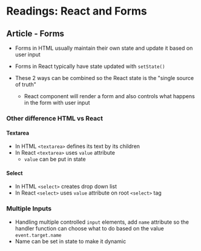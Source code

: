 # Readings: React and Forms

## Article - Forms

- Forms in HTML usually maintain their own state and update it based on user input
- Forms in React typically have state updated with `setState()`

- These 2 ways can be combined so the React state is the "single source of truth"
  - React component will render a form and also controls what happens in the form with user input

### Other difference HTML vs React

#### Textarea

- In HTML `<textarea>` defines its text by its children
- In React `<textarea>` uses `value` attribute
  - `value` can be put in state

#### Select

- In HTML `<select>` creates drop down list
- In React `<select>` uses `value` attribute on root `<select>` tag

### Multiple Inputs

- Handling multiple controlled `input` elements, add `name` attribute so the handler function can choose what to do based on the value `event.target.name`
- Name can be set in state to make it dynamic
